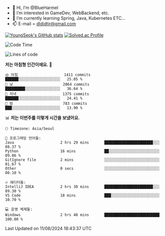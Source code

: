 - 👋 Hi, I’m @BlueHarmel
- 👀 I’m interested in GameDev, WebBackend, etc.
- 🌱 I’m currently learning Spring, Java, Kubernetes ETC...
- 📫 E-mail = dldjdtjr@gmail.com

[![YoungSeok's GitHub stats](https://github-readme-stats.vercel.app/api?username=BlueHarmel&show_icons=true&theme=transparent)](https://github.com/anuraghazra/github-readme-stats)
[![Solved.ac Profile](http://mazassumnida.wtf/api/v2/generate_badge?boj=dldjdtjr)](https://solved.ac/dldjdtjr/)

<!--START_SECTION:waka-->
![Code Time](http://img.shields.io/badge/Code%20Time-658%20hrs%2022%20mins-blue)

![Lines of code](https://img.shields.io/badge/%EC%A0%80%EB%8A%94%20%EC%97%AC%ED%83%9C%EA%B9%8C%EC%A7%80%20-46.4%20million%20%EC%A4%84%EC%9D%98%20%EC%BD%94%EB%93%9C%EB%A5%BC%20%EC%9E%91%EC%84%B1%ED%96%88%EC%96%B4%EC%9A%94.-blue)

**저는 아침형 인간이에요. 🐤** 

```text
🌞 아침                     1411 commits        ██████░░░░░░░░░░░░░░░░░░░   25.05 % 
🌆 낮　                     2064 commits        █████████░░░░░░░░░░░░░░░░   36.64 % 
🌃 저녁                     1375 commits        ██████░░░░░░░░░░░░░░░░░░░   24.41 % 
🌙 밤　                     783 commits         ███░░░░░░░░░░░░░░░░░░░░░░   13.90 % 
```


📊 **저는 이번주를 이렇게 시간을 보냈어요.** 

```text
🕑︎ Timezone: Asia/Seoul

💬 프로그래밍 언어들: 
Java                     2 hrs 29 mins       ██████████████████████░░░   88.37 % 
Python                   16 mins             ██░░░░░░░░░░░░░░░░░░░░░░░   09.86 % 
GitIgnore file           2 mins              ░░░░░░░░░░░░░░░░░░░░░░░░░   01.67 % 
Other                    0 secs              ░░░░░░░░░░░░░░░░░░░░░░░░░   00.10 % 

🔥 에디터들: 
IntelliJ IDEA            2 hrs 30 mins       ██████████████████████░░░   89.30 % 
VS Code                  18 mins             ███░░░░░░░░░░░░░░░░░░░░░░   10.70 % 

💻 운영 체제들: 
Windows                  2 hrs 48 mins       █████████████████████████   100.00 % 
```


 Last Updated on 11/08/2024 18:43:37 UTC
<!--END_SECTION:waka-->
<!---
BlueHarmel/BlueHarmel is a ✨ special ✨ repository because its `README.md` (this file) appears on your GitHub profile.
You can click the Preview link to take a look at your changes.
--->

